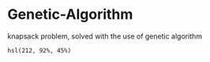 # Genetic-Algorithm
knapsack problem, solved with the use of genetic algorithm

`hsl(212, 92%, 45%)`
